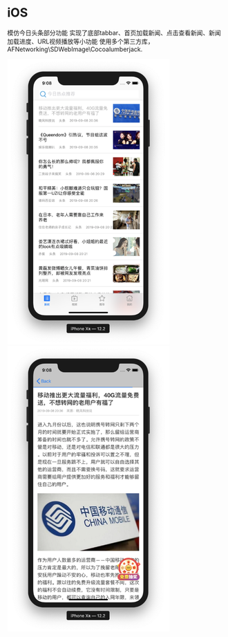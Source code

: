 # iOS
模仿今日头条部分功能
实现了底部tabbar、首页加载新闻、点击查看新闻、新闻加载进度、URL视频播放等小功能
使用多个第三方库，AFNetworking\SDWebImage\Cocoalumberjack.


<img src="https://github.com/YoungSky2017/iOS/blob/master/images/%E5%B1%8F%E5%B9%95%E5%BF%AB%E7%85%A7%202019-09-08%20%E4%B8%8B%E5%8D%889.08.31.png" width = "375">

<img src="https://github.com/YoungSky2017/iOS/blob/master/images/%E5%B1%8F%E5%B9%95%E5%BF%AB%E7%85%A7%202019-09-08%20%E4%B8%8B%E5%8D%889.08.43.png" width="375">
